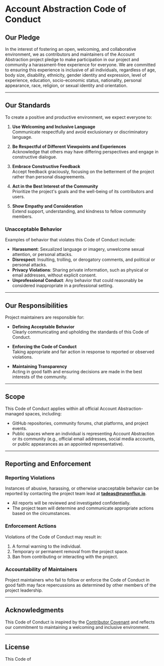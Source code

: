 # Account Abstraction Code of Conduct

## **Our Pledge**

In the interest of fostering an open, welcoming, and collaborative environment, we as contributors and maintainers of the Account Abstraction project pledge to make participation in our project and community a harassment-free experience for everyone. We are committed to ensuring this experience is inclusive of all individuals, regardless of age, body size, disability, ethnicity, gender identity and expression, level of experience, education, socio-economic status, nationality, personal appearance, race, religion, or sexual identity and orientation.

---

## **Our Standards**

To create a positive and productive environment, we expect everyone to:

1. **Use Welcoming and Inclusive Language**  
   Communicate respectfully and avoid exclusionary or discriminatory language.

2. **Be Respectful of Different Viewpoints and Experiences**  
   Acknowledge that others may have differing perspectives and engage in constructive dialogue.

3. **Embrace Constructive Feedback**  
   Accept feedback graciously, focusing on the betterment of the project rather than personal disagreements.

4. **Act in the Best Interest of the Community**  
   Prioritize the project's goals and the well-being of its contributors and users.

5. **Show Empathy and Consideration**  
   Extend support, understanding, and kindness to fellow community members.

### **Unacceptable Behavior**

Examples of behavior that violates this Code of Conduct include:

- **Harassment**: Sexualized language or imagery, unwelcome sexual attention, or personal attacks.  
- **Disrespect**: Insulting, trolling, or derogatory comments, and political or personal attacks.  
- **Privacy Violations**: Sharing private information, such as physical or email addresses, without explicit consent.  
- **Unprofessional Conduct**: Any behavior that could reasonably be considered inappropriate in a professional setting.

---

## **Our Responsibilities**

Project maintainers are responsible for:

- **Defining Acceptable Behavior**  
  Clearly communicating and upholding the standards of this Code of Conduct.  

- **Enforcing the Code of Conduct**  
  Taking appropriate and fair action in response to reported or observed violations.  

- **Maintaining Transparency**  
  Acting in good faith and ensuring decisions are made in the best interests of the community.

---

## **Scope**

This Code of Conduct applies within all official Account Abstraction-managed spaces, including:

- GitHub repositories, community forums, chat platforms, and project events.
- Public spaces where an individual is representing Account Abstraction or its community (e.g., official email addresses, social media accounts, or public appearances as an appointed representative).

---

## **Reporting and Enforcement**

### **Reporting Violations**  
Instances of abusive, harassing, or otherwise unacceptable behavior can be reported by contacting the project team lead at **tadeas@runonflux.io**.  

- All reports will be reviewed and investigated confidentially.  
- The project team will determine and communicate appropriate actions based on the circumstances.

### **Enforcement Actions**  
Violations of the Code of Conduct may result in:  
1. A formal warning to the individual.  
2. Temporary or permanent removal from the project space.  
3. Ban from contributing or interacting with the project.  

### **Accountability of Maintainers**  
Project maintainers who fail to follow or enforce the Code of Conduct in good faith may face repercussions as determined by other members of the project leadership.

---

## **Acknowledgments**  
This Code of Conduct is inspired by the [Contributor Covenant](https://www.contributor-covenant.org) and reflects our commitment to maintaining a welcoming and inclusive environment.  

---

## **License**  
This Code of